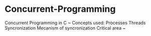 # Concurrent-Programming
Concurrent Programming in C
~
Concepts used:
Processes
Threads
Syncronization
Mecanism of syncronization
Critical area
~

